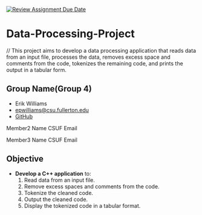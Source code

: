 [![Review Assignment Due Date](https://classroom.github.com/assets/deadline-readme-button-24ddc0f5d75046c5622901739e7c5dd533143b0c8e959d652212380cedb1ea36.svg)](https://classroom.github.com/a/WlsObx5l)

# Data-Processing-Project

// This project aims to develop a data processing application that reads data from an input file, processes the data, removes excess space and comments from the code, tokenizes the remaining code, and prints the output in a tabular form.

## Group Name(Group 4)

- Erik Williams
- epwilliams@csu.fullerton.edu
- [GitHub](https://github.com/EPW80)

Member2 Name
CSUF Email

Member3 Name
CSUF Email

## Objective

- **Develop a C++ application** to:
  1. Read data from an input file.
  2. Remove excess spaces and comments from the code.
  3. Tokenize the cleaned code.
  4. Output the cleaned code.
  5. Display the tokenized code in a tabular format.
